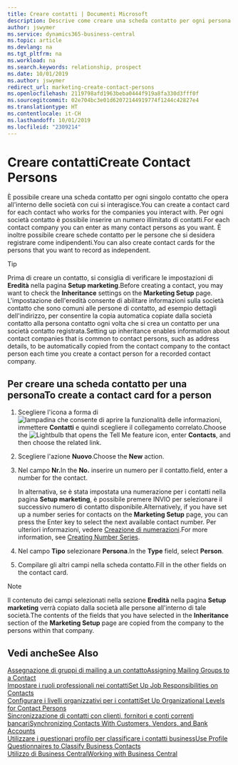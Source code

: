 ```yaml
---
title: Creare contatti | Documenti Microsoft
description: Descrive come creare una scheda contatto per ogni persona nuova o potenziale cliente con cui si ha una relazione d'affari.
author: jswymer
ms.service: dynamics365-business-central
ms.topic: article
ms.devlang: na
ms.tgt_pltfrm: na
ms.workload: na
ms.search.keywords: relationship, prospect
ms.date: 10/01/2019
ms.author: jswymer
redirect_url: marketing-create-contact-persons
ms.openlocfilehash: 2119798afd1963beba0444f919a8fa330d3fff0f
ms.sourcegitcommit: 02e704bc3e01d62072144919774f1244c42827e4
ms.translationtype: HT
ms.contentlocale: it-CH
ms.lasthandoff: 10/01/2019
ms.locfileid: "2309214"
---
```

# <a name="create-contact-persons"></a><span data-ttu-id="e9120-103">Creare contatti</span><span class="sxs-lookup"><span data-stu-id="e9120-103">Create Contact Persons</span></span>
<span data-ttu-id="e9120-104">È possibile creare una scheda contatto per ogni singolo contatto che opera all'interno delle società con cui si interagisce.</span><span class="sxs-lookup"><span data-stu-id="e9120-104">You can create a contact card for each contact who works for the companies you interact with.</span></span> <span data-ttu-id="e9120-105">Per ogni società contatto è possibile inserire un numero illimitato di contatti.</span><span class="sxs-lookup"><span data-stu-id="e9120-105">For each contact company you can enter as many contact persons as you want.</span></span> <span data-ttu-id="e9120-106">È inoltre possibile creare schede contatto per le persone che si desidera registrare come indipendenti.</span><span class="sxs-lookup"><span data-stu-id="e9120-106">You can also create contact cards for the persons that you want to record as independent.</span></span>

> [!TIP]  
>   <span data-ttu-id="e9120-107">Prima di creare un contatto, si consiglia di verificare le impostazioni di **Eredità** nella pagina **Setup marketing**.</span><span class="sxs-lookup"><span data-stu-id="e9120-107">Before creating a contact, you may want to check the **Inheritance** settings on the **Marketing Setup** page.</span></span> <span data-ttu-id="e9120-108">L'impostazione dell'eredità consente di abilitare informazioni sulla società contatto che sono comuni alle persone di contatto, ad esempio dettagli dell'indirizzo, per consentire la copia automatica copiate dalla società contatto alla persona contatto ogni volta che si crea un contatto per una società contatto registrata.</span><span class="sxs-lookup"><span data-stu-id="e9120-108">Setting up inheritance enables information about contact companies that is common to contact persons, such as address details, to be automatically copied from the contact company to the contact person each time you create a contact person for a recorded contact company.</span></span>

## <a name="to-create-a-contact-card-for-a-person"></a><span data-ttu-id="e9120-109">Per creare una scheda contatto per una persona</span><span class="sxs-lookup"><span data-stu-id="e9120-109">To create a contact card for a person</span></span>
1. <span data-ttu-id="e9120-110">Scegliere l'icona a forma di ![lampadina che consente di aprire la funzionalità delle informazioni](media/ui-search/search_small.png "Informazioni sull'operazione che si desidera eseguire"), immettere **Contatti** e quindi scegliere il collegamento correlato.</span><span class="sxs-lookup"><span data-stu-id="e9120-110">Choose the ![Lightbulb that opens the Tell Me feature](media/ui-search/search_small.png "Tell me what you want to do") icon, enter **Contacts**, and then choose the related link.</span></span>
2. <span data-ttu-id="e9120-111">Scegliere l'azione **Nuovo**.</span><span class="sxs-lookup"><span data-stu-id="e9120-111">Choose the **New** action.</span></span>
3. <span data-ttu-id="e9120-112">Nel campo **Nr.**</span><span class="sxs-lookup"><span data-stu-id="e9120-112">In the **No.**</span></span> <span data-ttu-id="e9120-113">inserire un numero per il contatto.</span><span class="sxs-lookup"><span data-stu-id="e9120-113">field, enter a number for the contact.</span></span>

    <span data-ttu-id="e9120-114">In alternativa, se è stata impostata una numerazione per i contatti nella pagina **Setup marketing**, è possibile premere INVIO per selezionare il successivo numero di contatto disponibile.</span><span class="sxs-lookup"><span data-stu-id="e9120-114">Alternatively, if you have set up a number series for contacts on the **Marketing Setup** page, you can press the Enter key to select the next available contact number.</span></span> <span data-ttu-id="e9120-115">Per ulteriori informazioni, vedere [Creazione di numerazioni](ui-create-number-series.md).</span><span class="sxs-lookup"><span data-stu-id="e9120-115">For more information, see [Creating Number Series](ui-create-number-series.md).</span></span>
4. <span data-ttu-id="e9120-116">Nel campo **Tipo** selezionare **Persona**.</span><span class="sxs-lookup"><span data-stu-id="e9120-116">In the **Type** field, select **Person**.</span></span>
5. <span data-ttu-id="e9120-117">Compilare gli altri campi nella scheda contatto.</span><span class="sxs-lookup"><span data-stu-id="e9120-117">Fill in the other fields on the contact card.</span></span>

> [!NOTE]  
>   <span data-ttu-id="e9120-118">Il contenuto dei campi selezionati nella sezione **Eredità** nella pagina **Setup marketing** verrà copiato dalla società alle persone all'interno di tale società.</span><span class="sxs-lookup"><span data-stu-id="e9120-118">The contents of the fields that you have selected in the **Inheritance** section of the **Marketing Setup** page are copied from the company to the persons within that company.</span></span>

## <a name="see-also"></a><span data-ttu-id="e9120-119">Vedi anche</span><span class="sxs-lookup"><span data-stu-id="e9120-119">See Also</span></span>
[<span data-ttu-id="e9120-120">Assegnazione di gruppi di mailing a un contatto</span><span class="sxs-lookup"><span data-stu-id="e9120-120">Assigning Mailing Groups to a Contact</span></span>](marketing-mailing-groups.md#AssignMailGroupContact)  
[<span data-ttu-id="e9120-121">Impostare i ruoli professionali nei contatti</span><span class="sxs-lookup"><span data-stu-id="e9120-121">Set Up Job Responsibilities on Contacts</span></span>](marketing-job-responsibilities.md)  
[<span data-ttu-id="e9120-122">Configurare i livelli organizzativi per i contatti</span><span class="sxs-lookup"><span data-stu-id="e9120-122">Set Up Organizational Levels for Contact Persons</span></span>](marketing-organizational-levels.md)  
[<span data-ttu-id="e9120-123">Sincronizzazione di contatti con clienti, fornitori e conti correnti bancari</span><span class="sxs-lookup"><span data-stu-id="e9120-123">Synchronizing Contacts With Customers, Vendors, and Bank Accounts</span></span>](marketing-synchronize-contacts-customers-vendors-bank-accounts.md)  
[<span data-ttu-id="e9120-124">Utilizzare i questionari profilo per classificare i contatti business</span><span class="sxs-lookup"><span data-stu-id="e9120-124">Use Profile Questionnaires to Classify Business Contacts</span></span>](marketing-create-contact-profile-questionnaire.md)  
[<span data-ttu-id="e9120-125">Utilizzo di Business Central</span><span class="sxs-lookup"><span data-stu-id="e9120-125">Working with Business Central</span></span>](ui-work-product.md)  
